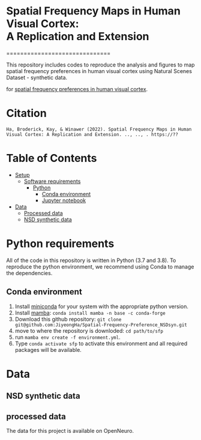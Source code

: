 # Spatial Frequency Maps in Human Visual Cortex: </br>A Replication and Extension

==============================

This repository includes codes to reproduce the analysis and figures to map spatial frequency preferences in human visual cortex using Natural Scenes Dataset - synthetic data.

for [spatial frequency preferences in human visual cortex](https://jov.arvojournals.org/article.aspx?articleid=2792643).

Citation
=================
```
Ha, Broderick, Kay, & Winawer (2022). Spatial Frequency Maps in Human Visual Cortex: A Replication and Extension. .., .., . https://??

```

Table of Contents
=================
* [Setup](#setup)
   * [Software requirements](#software-requirements)
      * [Python](#python)
         * [Conda environment](#conda-environment)
         * [Jupyter notebook](#jupyter-notebook)
* [Data](#data)
   * [Processed data](#processed-data)
   * [NSD synthetic data](#nsd-synthetic-data)

# Python requirements
All of the code in this repository is written in Python (3.7 and 3.8). To reproduce the python environment, we recommend using Conda to manage the dependencies.


## Conda environment 
1. Install [miniconda](https://docs.conda.io/en/latest/miniconda.html) for your
   system with the appropriate python version.
2. Install [mamba](https://github.com/mamba-org/mamba): `conda install mamba
  -n base -c conda-forge`
3. Download this github repository: `git clone git@github.com:JiyeongHa/Spatial-Frequency-Preference_NSDsyn.git`
4. move to where the repository is downloded: `cd path/to/sfp`
5. run `mamba env create -f environment.yml`.
6. Type `conda activate sfp` to activate this environment
   and all required packages will be available.
   


# Data 
## NSD synthetic data

## processed data
The data for this project is available on OpenNeuro.  
